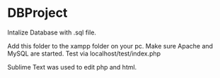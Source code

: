# DBProject
Intalize Database with .sql file.

Add this folder to the xampp folder on your pc. Make sure Apache and MySQL are started. Test via localhost/test/index.php

Sublime Text was used to edit php and html.
